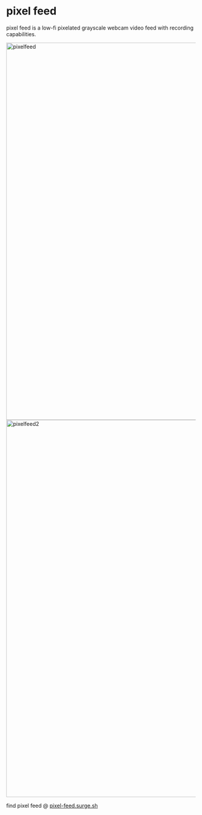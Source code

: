 # pixel feed

pixel feed is a low-fi pixelated grayscale webcam video feed with recording capabilities. 

<img width="1002" alt="pixelfeed" src="https://github.com/user-attachments/assets/08819568-8588-4920-8a63-334d4cb8b9ff">

<img width="1002" alt="pixelfeed2" src="https://github.com/user-attachments/assets/c153a0d6-fee9-4fef-9889-76d7c34a9958">


find pixel feed @ [pixel-feed.surge.sh](pixel-feed.surge.sh)
